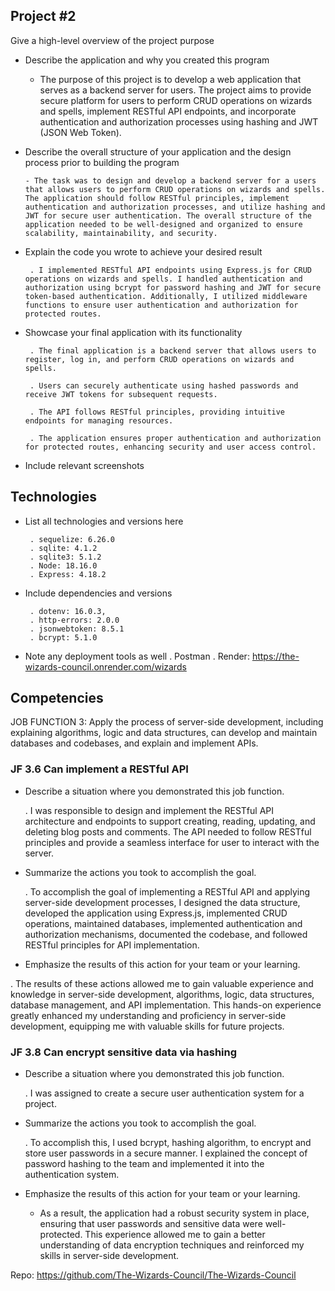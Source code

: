 ## Project #2

Give a high-level overview of the project purpose

- Describe the application and why you created this program

  - The purpose of this project is to develop a web application that serves as a backend server for users. The project aims to provide secure platform for users to perform CRUD operations on wizards and spells, implement RESTful API endpoints, and incorporate authentication and authorization processes using hashing and JWT (JSON Web Token).

- Describe the overall structure of your application and the design process prior to building the program

      - The task was to design and develop a backend server for a users that allows users to perform CRUD operations on wizards and spells. The application should follow RESTful principles, implement authentication and authorization processes, and utilize hashing and JWT for secure user authentication. The overall structure of the application needed to be well-designed and organized to ensure scalability, maintainability, and security.

- Explain the code you wrote to achieve your desired result

       . I implemented RESTful API endpoints using Express.js for CRUD operations on wizards and spells. I handled authentication and authorization using bcrypt for password hashing and JWT for secure token-based authentication. Additionally, I utilized middleware functions to ensure user authentication and authorization for protected routes.

- Showcase your final application with its functionality

       . The final application is a backend server that allows users to register, log in, and perform CRUD operations on wizards and spells.

       . Users can securely authenticate using hashed passwords and receive JWT tokens for subsequent requests.

       . The API follows RESTful principles, providing intuitive endpoints for managing resources.

       . The application ensures proper authentication and authorization for protected routes, enhancing security and user access control.

- Include relevant screenshots

## Technologies

- List all technologies and versions here

       . sequelize: 6.26.0
       . sqlite: 4.1.2
       . sqlite3: 5.1.2
       . Node: 18.16.0
       . Express: 4.18.2

- Include dependencies and versions

       . dotenv: 16.0.3,
       . http-errors: 2.0.0
       . jsonwebtoken: 8.5.1
       . bcrypt: 5.1.0

- Note any deployment tools as well
  . Postman
  . Render: https://the-wizards-council.onrender.com/wizards

## Competencies

JOB FUNCTION 3: Apply the process of server-side development, including explaining algorithms, logic and data structures, can develop and maintain databases and codebases, and explain and implement APIs.

### JF 3.6 Can implement a RESTful API

- Describe a situation where you demonstrated this job function.

  . I was responsible to design and implement the RESTful API architecture and endpoints to support creating, reading, updating, and deleting blog posts and comments. The API needed to follow RESTful principles and provide a seamless interface for user to interact with the server.

- Summarize the actions you took to accomplish the goal.

  . To accomplish the goal of implementing a RESTful API and applying server-side development processes, I designed the data structure, developed the application using Express.js, implemented CRUD operations, maintained databases, implemented authentication and authorization mechanisms, documented the codebase, and followed RESTful principles for API implementation.

- Emphasize the results of this action for your team or your learning.

. The results of these actions allowed me to gain valuable experience and knowledge in server-side development, algorithms, logic, data structures, database management, and API implementation. This hands-on experience greatly enhanced my understanding and proficiency in server-side development, equipping me with valuable skills for future projects.

### JF 3.8 Can encrypt sensitive data via hashing

- Describe a situation where you demonstrated this job function.

  . I was assigned to create a secure user authentication system for a project.

- Summarize the actions you took to accomplish the goal.

  . To accomplish this, I used bcrypt, hashing algorithm, to encrypt and store user passwords in a secure manner. I explained the concept of password hashing to the team and implemented it into the authentication system.

- Emphasize the results of this action for your team or your learning.

  - As a result, the application had a robust security system in place, ensuring that user passwords and sensitive data were well-protected. This experience allowed me to gain a better understanding of data encryption techniques and reinforced my skills in server-side development.

Repo: https://github.com/The-Wizards-Council/The-Wizards-Council
